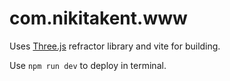 # com.nikitakent.www

Uses [Three.js](https://threejs.org/) refractor library and vite for building.

Use `npm run dev` to deploy in terminal.
